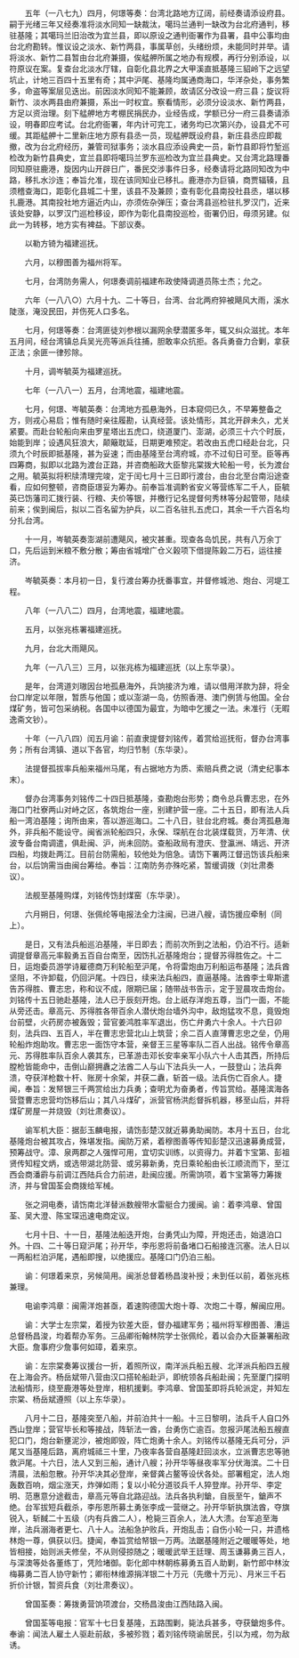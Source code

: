 <!-- { "loadSidebar": true } -->
　　五年（一八七九）四月，何璟等奏：台湾北路地方辽阔，前经奏请添设府县。嗣于光绪三年又经奏准将淡水同知一缺裁汰，噶玛兰通判一缺改为台北府通判，移驻基隆；其噶玛兰旧治改为宜兰县，即以原设之通判衙署作为县署，县中公事均由台北府勘转。惟议设之淡水、新竹两县，事属草创，头绪纷烦，未能同时并举。请将淡水、新竹二县暂由台北府兼摄，俟艋舺所属之地办有规模，再行分别添设，以符原议在案。复查台北淡水厅辖，自彰化县北界之大甲溪直抵基隆三貂岭下之远望坑止，计地三百四十五里有奇；其中沪尾、基隆均属通商海口，华洋杂处，事务繁多，命盗等案层见迭出。前因淡水同知不能兼顾，故请区分改设一府三县；旋议将新竹、淡水两县由府兼摄，系出一时权宜。察看情形，必须分设淡水、新竹两县，方足以资治理。刻下艋舺地方考棚民捐民办，业经告成，学额已分一府三县奏请添设，明春即应考试。台北府衙署，年内计可完工，诸务均已次第兴办，设县尤不可缓。其距艋舺十二里新庄地方原有县丞一员，现艋舺既设府县，新庄县丞应即裁撤，改为台北府经历，兼管司狱事务；淡水县应添设典史一员，新竹县即将竹堑巡检改为新竹县典史，宜兰县即将噶玛兰罗东巡检改为宜兰县典史。又台湾北路理番同知原驻鹿港，旋因内山开辟日广，番民交涉事件日多，经奏请将北路同知改为中路，移扎水沙连；奉旨允准，现在该同知业已移扎。鹿港亦为巨镇，商贾辐辏，且须稽查海口，距彰化县城二十里，该县不及兼顾；查有彰化县南投社县丞，堪以移扎鹿港。其南投社地方逼近内山，亦须佐杂弹压；查台湾县巡检驻扎罗汉门，近来该处安静，以罗汉门巡检移设，即作为彰化县南投巡检，衙署仍旧，毋须另建。似此一为转移，地方实有裨益。下部议奏。

　　以勒方锜为福建巡抚。

　　六月，以穆图善为福州将军。

　　七月，台湾防务需人，何璟奏调前福建布政使降调道员陈士杰；允之。

　　六年（一八八○）六月十九、二十等日，台湾、台北两府猝被飓风大雨，溪水陡涨，淹没民田，并伤死人口多名。

　　七月，何璟等奏：台湾匪徒刘参根以漏网余孽潜匿多年，辄又纠众滋扰。本年五月间，经台湾镇总兵吴光亮等派兵往捕，胆敢率众抗拒。各兵勇奋力合剿，拿获正法；余匪一律殄除。

　　十月，调岑毓英为福建巡抚。

　　七年（一八八一）五月，台湾地震，福建地震。

　　七月，何璟、岑毓英奏：台湾地方孤悬海外，日本窥伺已久，不早筹整备之方，则戎心易启；惟有随时亲往履勘，认真经营。该处情形，其北开辟未久，尤关紧要。而赴台轮船向来由罗星塔出五虎口，绕道厦门、澎湖，必须三十六个时辰，始能到岸；设遇风狂浪大，颠簸耽延，日期更难预定。若改由五虎口经赴台北，只须九个时辰即抵基隆，甚为妥速；而由基隆至台湾府城，亦不过旬日可至。臣等再四筹商，拟即以北路为渡台正路，并咨商船政大臣黎兆棠拨大轮船一号，长为渡台之用。毓英拟将积牍清理完竣，定于闰七月十三日即行渡台，由台北至台南沿途查看，应如何整顿，咨商臣璟妥为筹办。前奉旨准调黔省安义等营练军二千人，臣毓英已饬藩司汇拨行装、行粮、夫价等银，并檄行记名提督何秀林等分起管带，陆续前来；俟到闽后，拟以二百名留为护兵，以二百名驻扎五虎口，其余一千六百名均分扎台湾。

　　十一月，岑毓英奏澎湖前遭飓风，被灾甚重。现查各岛饥民，共有八万余丁口，先后运到米粮不敷分散；筹由省城增广仓义榖项下借提陈榖二万石，运往接济。

　　岑毓英奏：本月初一日，复行渡台筹办抚番事宜，并督修城池、炮台、河堤工程。

　　八年（一八八二）四月，台湾地震，福建地震。

　　五月，以张兆栋署福建巡抚。

　　九月，台北大雨飓风。

　　九年（一八八三）三月，以张兆栋为福建巡抚（以上东华录）。

　　是年，台湾道刘璈因台地孤悬海外，兵饷接济为难，请以借用洋款为辞，将全台口岸定以年限，暂质与他国；或以澎湖一岛，仿照香港、澳门例赁与他国。全台煤矿务，皆可包采纳税。各国中以德国为最宜，为暗中乞援之一法。未准行（无暇逸斋文钞）。

　　十年（一八八四）闰五月谕：前直隶提督刘铭传，着赏给巡抚衔，督办台湾事务；所有台湾镇、道以下各官，均归节制（东华录）。

　　法提督孤拔率兵船来福州马尾，有占据地方为质、索赔兵费之说（清史纪事本末）。

　　督办台湾事务刘铭传二十四日抵基隆，查勘炮台形势；商令总兵曹志忠，在外海口门社寮两山对峙之区，各筑炮台一座，别建护营一座。二十五日，即有法人兵船一湾泊基隆；询所由来，答以游巡海口。二十八日，驻台北府城。奏台湾孤悬海外，非兵船不能设守。闽省派轮船四只，永保、琛航在台北装煤载货，万年清、伏波专备台南调遣，俱赴闽、沪，尚未回防。查船政局有澄庆、登瀛洲、靖远、开济四船，均拨赴两江。目前台防需船，较他处为倍急。请饬下署两江督迅饬该兵船来台，以后饷需当由闽台筹给。奉旨：江南防务亦殊吃紧，暂缓调拨（刘壮肃奏议）。

　　法舰至基隆购煤，刘铭传饬封煤窑（东华录）。

　　六月朔日，何璟、张佩纶等电报法全力注闽，已进八艘，请饬援应牵制（同上）。

　　是日，又有法兵船巡泊基隆，半日即去；而前次所到之法船，仍泊不行。适新调提督章高元率毅勇五百自台南至，因饬扎近基隆炮台；提督苏得胜佐之。十二日，运炮委员游学诗雇德商万利轮船至沪尾，令将雷炮由万利船运布基隆；法兵酋坚阻，不许卸载，仍回沪尾。十四日，续来法兵船四，直逼基隆。法酋李士卑斯遣告苏得胜、曹志忠，称和议不成，限期已届；随带战书告示，定于翌晨攻击炮台。刘铭传十五日驰赴基隆，法人已于辰刻开炮。台上祇存洋炮五尊，当门一面，不能从旁还击。章高元、苏得胜各带百余人潜伏炮台墙外沟中，敌炮猛攻不息，竟毁炮台前壁，火药房亦被轰毁；营官姜鸿胜率军退出，伤亡弁勇六十余人。十六日卯刻，法兵四、五百人，半在曹志忠营北山上筑营；余二百人直薄曹志忠之垒，仍用轮船炸炮助攻。曹志忠一面饬守本营，亲督王三星等率队二百人出战。铭传令章高元、苏得胜率队百余人袭其东，已革游击邓长安率亲军小队六十人击其西，所持后膛枪皆能命中，击倒山巅拥纛之法酋二人与山下法兵头一人，一鼓登山；法兵奔溃，夺获洋枪数十杆、账房十余架，并获二纛，斩首一级。法兵伤亡百余人。捷闻，奉旨：发帑银三千两赏给出力兵勇；查明尤为奋勇者，传旨赏给。基隆滨海各营暨曹志忠营均饬移后山；其八斗煤矿，派营官杨洪彪督拆机器，移至山后，并将煤矿房屋一并烧毁（刘壮肃奏议）。

　　谕军机大臣：据彭玉麟电报，请饬彭楚汉就近募勇助闽防。本月十五日，台北基隆炮台被其攻占，殊堪发指。闽防万紧，着穆图善等传知彭楚汉迅速募勇成营，预筹战守。漳、泉两郡之人强悍可用，宜切实训练，以资得力。并着卞宝第、彭祖贤传知程文炳，或选带湖北防营、或另募新勇，克日乘轮船由长江顺流而下，至江西会商潘霨与前调江西陆兵合力前进，赴闽应援。所需饷项，着卞宝第等力筹拨济，并与曾国荃会商拨给军械。

　　张之洞电奏，请饬南北洋替派数艘带水雷艇合力援闽。谕：着李鸿章、曾国荃、吴大澄、陈宝琛迅速电商定议。

　　七月十日、十一日，基隆法船迭开炮，台勇凭山为障，开炮还击，始退泊口外。十四、二十等日窥沪尾；孙开华，李彤恩将前备堵口石船接连沉塞。法人日以一两船栏泊沪尾，遇船即搜，以绝援应。基隆口门仍泊三船。

　　谕：何璟着来京，另候简用。闽浙总督着杨昌浚补授；未到任以前，着张兆栋兼理。

　　电谕李鸿章：闽需洋炮甚亟，着速购德国大炮十尊、次炮二十尊，解闽应用。

　　谕：大学士左宗棠，着授为钦差大臣，督办福建军务；福州将军穆图善、漕运总督杨昌浚，均着帮办军务。三品卿衔翰林院学士张佩纶，着以会办大臣兼署船政大臣。詹事府少詹事何如璋，着来京。

　　谕：左宗棠奏筹议援台一折，着照所议，南洋派兵船五艘、北洋派兵船四五艘在上海会齐。杨岳斌带八营由汉口搭轮船赴沪，即统领各兵船赴闽；先至厦门探明法船情形，绕至鹿港等处登岸，相机援剿。李鸿章、曾国荃即将兵轮派定，并知左宗棠、杨岳斌遵照（以上东华录）。

　　八月十二日，基隆突至八船，并前泊共十一船。十三日黎明，法兵千人自口外西山登岸；营官毕长和等接战，阵斩法一酋，台勇伤亡逾百。忽报沪尾法船五艘直犯口门，炮台新壅泥沙，被炮即毁，阵亡炮勇十余人。刘铭传以基隆无兵可分，沪尾又当基隆后路，离府城祗三十里，乃夜率各营自基隆赶回淡水，立派曹志忠等驰救沪尾。十六日，法人又到三船，通计八艘；孙开华等昼夜率军分伏海滨。二十日清晨，法船忽散。孙开华决其必登岸，亲督龚占鳌等设伏各处。部署粗定，法人炮轰数百响，烟尘涨天，炸弹如雨；复以小轮分道驳兵千人猝登岸。孙开华、李定明、范惠意分途截击，章高元等自北路迎战。法兵各执利鎗，自辰至午，鎗声不绝。台军拔短兵截杀，李彤恩所募土勇张李成一营继之。孙开华斩执旗法酋，夺旗锐入，斩馘二十五级（内有兵酋二人），枪毙三百余人，法人大溃。台军追至海岸，法兵溺海者更七、八十人。法船急护败兵，开炮乱击；自伤小轮一只，并遗格林炮一尊，俱获以归。捷闻，奉旨赏给帑银一万两。法踞基隆附近之暖暖等处，地皆相接，始则派夫修垒，不从则侵掠随之；暖暖武举王廷理、周玉谦募勇三百人，与深澳等处各董练丁，凭险堵御。彰化郎中林朝栋募勇五百人助剿，新竹郎中林汝梅募勇二百人协守新竹；卿衔林维源捐洋银二十万元（先缴十万元）、月米三千石折价计银，暂资兵食（刘壮肃奏议）。

　　曾国荃奏：筹拨勇营饷项渡台，交杨昌浚由江西陆路入闽。

　　曾国荃等电报：官军十七日复基隆，五路围剿，毙法兵甚多，夺获鎗炮多件。奉谕：闻法人雇土人驱赴前敌，多被殄戮；着刘铭传晓谕居民，引以为戒，勿为敌诱。

